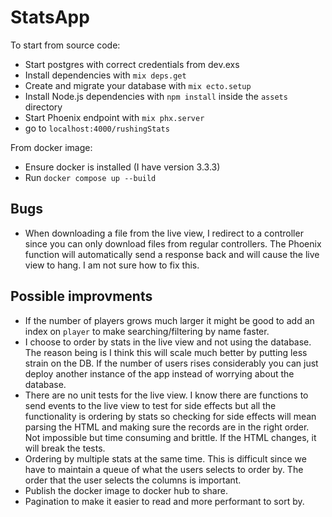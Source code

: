 # StatsApp

To start from source code:

  * Start postgres with correct credentials from dev.exs
  * Install dependencies with `mix deps.get`
  * Create and migrate your database with `mix ecto.setup`
  * Install Node.js dependencies with `npm install` inside the `assets` directory
  * Start Phoenix endpoint with `mix phx.server`
  * go to `localhost:4000/rushingStats`

From docker image:

  * Ensure docker is installed (I have version 3.3.3)
  * Run `docker compose up --build`

## Bugs

- When downloading a file from the live view, I redirect to a controller since you can only download files from regular controllers. The Phoenix function will automatically send a response back and will cause the live view to hang. I am not sure how to fix this.

## Possible improvments

- If the number of players grows much larger it might be good to add an index on `player` to make searching/filtering by name faster.
- I choose to order by stats in the live view and not using the database. The reason being is I think this will scale much better by putting less strain on the DB. If the number of users rises considerably you can just deploy another instance of the app instead of worrying about the database.
- There are no unit tests for the live view. I know there are functions to send events to the live view to test for side effects but all the functionality is ordering by stats so checking for side effects will mean parsing the HTML and making sure the records are in the right order. Not impossible but time consuming and brittle. If the HTML changes, it will break the tests.
- Ordering by multiple stats at the same time. This is difficult since we have to maintain a queue of what the users selects to order by. The order that the user selects the columns is important.
- Publish the docker image to docker hub to share.
- Pagination to make it easier to read and more performant to sort by.
